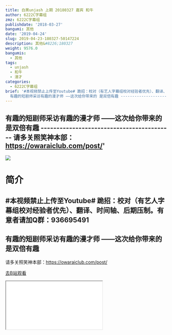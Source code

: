 ```yaml
---
title: 白黑unjash 上期 20180327 嘉宾 和牛
author: 6222C字幕组
zmz: 6222C字幕组
publishdate: '2018-03-27'
bangumi: 其他
date: '2019-04-24'
slug: 2019-04-23-180327-50147224
description: 其他&#8226;180327
weight: 9576.0
bangumis:
  - 其他
tags:
  - unjash
  - 和牛
  - 漫才
categories:
  - 6222C字幕组
brief: '#本视频禁止上传至Youtube# 跪招：校对（有艺人字幕组校对经验者优先）、翻译、时间轴、后期压制。有意者请加Q群：936695491 ------------------------------------------
  有趣的短剧师采访有趣的漫才师 ——这次给你带来的 是双倍有趣 ------------------------------------------ 请多关照笑神本部：https://owaraiclub.com/post/'
---
```

  有趣的短剧师采访有趣的漫才师 ——这次给你带来的 是双倍有趣 ------------------------------------------ 请多关照笑神本部：https://owaraiclub.com/post/'
---
![](https://raw.githubusercontent.com/tcgriffith/owaraisite/master/static/tmpimg/gbN0tKm.jpg)
# 简介  
#本视频禁止上传至Youtube#
跪招：校对（有艺人字幕组校对经验者优先）、翻译、时间轴、后期压制。有意者请加Q群：936695491
------------------------------------------
有趣的短剧师采访有趣的漫才师
——这次给你带来的 是双倍有趣
------------------------------------------

请多关照笑神本部：https://owaraiclub.com/post/  

[去B站观看](https://www.bilibili.com/video/av50147224/)
<div class ="resp-container"><iframe class="testiframe" src="//player.bilibili.com/player.html?aid=50147224"", scrolling="no", allowfullscreen="true" > </iframe></div> 
